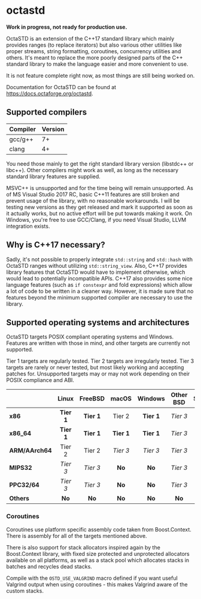 # octastd

**Work in progress, not ready for production use.**

OctaSTD is an extension of the C++17 standard library which mainly provides
ranges (to replace iterators) but also various other utilities like proper
streams, string formatting, coroutines, concurrency utilities and others. It's
meant to replace the more poorly designed parts of the C++ standard library to
make the language easier and more convenient to use.

It is not feature complete right now, as most things are still being worked on.

Documentation for OctaSTD can be found at https://docs.octaforge.org/octastd.

## Supported compilers

Compiler | Version
-------- | -------
gcc/g++  | 7+
clang    | 4+

You need those mainly to get the right standard library version (libstdc++
or libc++). Other compilers might work as well, as long as the necessary
standard library features are supplied.

MSVC++ is unsupported and for the time being will remain unsupported. As of MS
Visual Studio 2017 RC, basic C++11 features are still broken and prevent usage
of the library, with no reasonable workarounds. I will be testing new versions
as they get released and mark it supported as soon as it actually works, but no
active effort will be put towards making it work. On Windows, you're free to
use GCC/Clang, if you need Visual Studio, LLVM integration exists.

## Why is C++17 necessary?

Sadly, it's not possible to properly integrate `std::string` and `std::hash`
with OctaSTD ranges without utilizing `std::string_view`. Also, C++17 provides
library features that OctaSTD would have to implement otherwise, which would
lead to potentially incompatible APIs. C++17 also provides some nice language
features (such as `if constexpr` and fold expressions) which allow a lot of
code to be written in a cleaner way. However, it is made sure that no features
beyond the minimum supported compiler are necessary to use the library.

## Supported operating systems and architectures

OctaSTD targets POSIX compliant operating systems and Windows. Features are
written with those in mind, and other targets are currently not supported.

Tier 1 targets are regularly tested. Tier 2 targets are irregularly tested.
Tier 3 targets are rarely or never tested, but most likely working and
accepting patches for. Unsupported targets may or may not work depending
on their POSIX compliance and ABI.

|                 | Linux      | FreeBSD     | macOS      | Windows     | Other BSD | Solaris  | AIX      | Others |
|-----------------|:----------:|:-----------:|:----------:|:-----------:|:---------:|:--------:|:--------:|:------:|
| **x86**         | **Tier 1** | **Tier 1**  | Tier 2     | **Tier 1**  | *Tier 3*  | *Tier 3* | **No**   | **No** |
| **x86_64**      | **Tier 1** | **Tier 1**  | **Tier 1** | **Tier 1**  | *Tier 3*  | *Tier 3* | **No**   | **No** |
| **ARM/AArch64** | Tier 2     | Tier 2      | *Tier 3*   | *Tier 3*    | *Tier 3*  | **No**   | **No**   | **No** |
| **MIPS32**      | *Tier 3*   | *Tier 3*    | **No**     | **No**      | *Tier 3*  | **No**   | **No**   | **No** |
| **PPC32/64**    | *Tier 3*   | *Tier 3*    | **No**     | **No**      | *Tier 3*  | **No**   | *Tier 3* | **No** |
| **Others**      | **No**     | **No**      | **No**     | **No**      | **No**    | **No**   | **No**   | **No** |

### Coroutines

Coroutines use platform specific assembly code taken from Boost.Context. There
is assembly for all of the targets mentioned above.

There is also support for stack allocators inspired again by the Boost.Context
library, with fixed size protected and unprotected allocators available on all
platforms, as well as a stack pool which allocates stacks in batches and
recycles dead stacks.

Compile with the `OSTD_USE_VALGRIND` macro defined if you want useful Valgrind
output when using coroutines - this makes Valgrind aware of the custom stacks.
